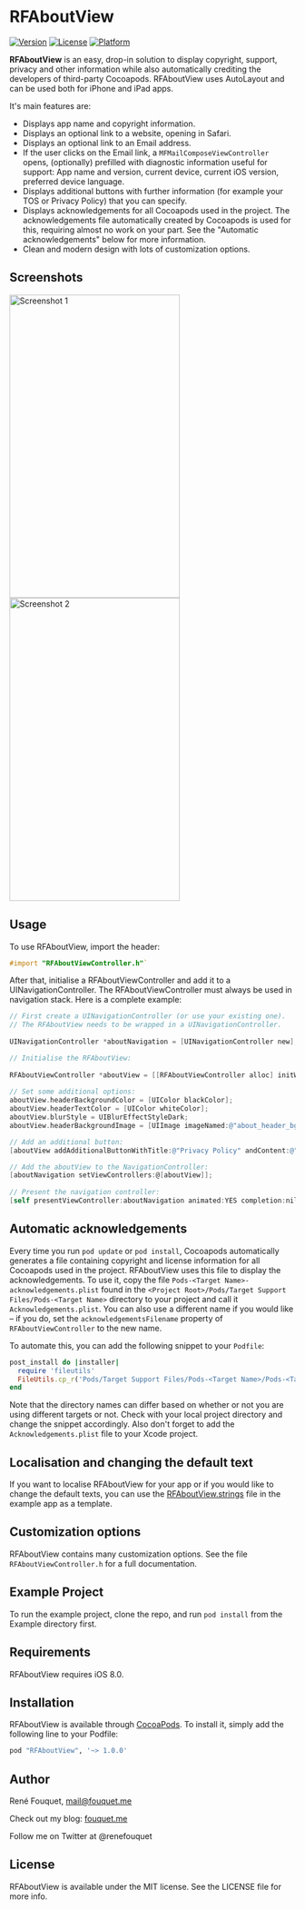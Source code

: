 # RFAboutView

[![Version](https://img.shields.io/cocoapods/v/RFAboutView.svg?style=flat)](http://cocoapods.org/pods/RFAboutView)
[![License](https://img.shields.io/cocoapods/l/RFAboutView.svg?style=flat)](http://cocoapods.org/pods/RFAboutView)
[![Platform](https://img.shields.io/cocoapods/p/RFAboutView.svg?style=flat)](http://cocoapods.org/pods/RFAboutView)

**RFAboutView** is an easy, drop-in solution to display copyright, support, privacy and other information while also automatically crediting the developers of third-party Cocoapods. RFAboutView uses AutoLayout and can be used both for iPhone and iPad apps.

It's main features are:

* Displays app name and copyright information.
* Displays an optional link to a website, opening in Safari.
* Displays an optional link to an Email address.
* If the user clicks on the Email link, a `MFMailComposeViewController` opens, (optionally) prefilled with diagnostic information useful for support: App name and version, current device, current iOS version, preferred device language.
* Displays additional buttons with further information (for example your TOS or Privacy Policy) that you can specify.
* Displays acknowledgements for all Cocoapods used in the project. The acknowledgements file automatically created by Cocoapods is used for this, requiring almost no work on your part. See the "Automatic acknowledgements" below for more information.
* Clean and modern design with lots of customization options.

## Screenshots

<img src = "https://fouquet.me/RFAboutView/screenshot1.png" alt="Screenshot 1" width="300" height="534" />
<img src = "https://fouquet.me/RFAboutView/screenshot2.png" alt="Screenshot 2" width="300" height="534" />

## Usage

To use RFAboutView, import the header:
```objective-c
#import "RFAboutViewController.h"`
```

After that, initialise a RFAboutViewController and add it to a UINavigationController. The RFAboutViewController must always be used in navigation stack. Here is a complete example:

```objective-c
// First create a UINavigationController (or use your existing one).
// The RFAboutView needs to be wrapped in a UINavigationController.
    
UINavigationController *aboutNavigation = [UINavigationController new];

// Initialise the RFAboutView:
    
RFAboutViewController *aboutView = [[RFAboutViewController alloc] initWithAppName:nil appVersion:nil appBuild:nil copyrightHolderName:@"ExampleApp, Inc." contactEmail:@"mail@example.com" titleForEmail:@"Contact us" websiteURL:[NSURL URLWithString:@"http://example.com"] titleForWebsiteURL:@"Our Website" andPublicationYear:nil];
    
// Set some additional options:
aboutView.headerBackgroundColor = [UIColor blackColor];
aboutView.headerTextColor = [UIColor whiteColor];
aboutView.blurStyle = UIBlurEffectStyleDark;
aboutView.headerBackgroundImage = [UIImage imageNamed:@"about_header_bg.jpg"];

// Add an additional button:
[aboutView addAdditionalButtonWithTitle:@"Privacy Policy" andContent:@"Here's the privacy policy"];

// Add the aboutView to the NavigationController:
[aboutNavigation setViewControllers:@[aboutView]];
    
// Present the navigation controller:
[self presentViewController:aboutNavigation animated:YES completion:nil];
```

## Automatic acknowledgements

Every time you run `pod update` or `pod install`, Cocoapods automatically generates a file containing copyright and license information for all Cocoapods used in the project. RFAboutView uses this file to display the acknowledgements. To use it, copy the file `Pods-<Target Name>-acknowledgements.plist` found in the `<Project Root>/Pods/Target Support Files/Pods-<Target Name>` directory to your project and call it `Acknowledgements.plist`. You can also use a different name if you would like – if you do, set the `acknowledgementsFilename` property of `RFAboutViewController` to the new name.

To automate this, you can add the following snippet to your `Podfile`:

```ruby
post_install do |installer|
  require 'fileutils'
  FileUtils.cp_r('Pods/Target Support Files/Pods-<Target Name>/Pods-<Target Name>-acknowledgements.plist', '<Project Dir>/Acknowledgements.plist', :remove_destination => true)
end
```
Note that the directory names can differ based on whether or not you are using different targets or not. Check with your local project directory and change the snippet accordingly. Also don't forget to add the `Acknowledgements.plist` file to your Xcode project.

## Localisation and changing the default text

If you want to localise RFAboutView for your app or if you would like to change the default texts, you can use the [RFAboutView.strings](https://github.com/fouquet/RFAboutView/blob/master/Example/RFAboutView.strings) file in the example app as a template.

## Customization options

RFAboutView contains many customization options. See the file ``RFAboutViewController.h`` for a full documentation.

## Example Project

To run the example project, clone the repo, and run `pod install` from the Example directory first.

## Requirements

RFAboutView requires iOS 8.0.

## Installation

RFAboutView is available through [CocoaPods](http://cocoapods.org). To install
it, simply add the following line to your Podfile:

```ruby
pod "RFAboutView", '~> 1.0.0'
```

## Author

René Fouquet, mail@fouquet.me

Check out my blog: [fouquet.me](http://fouquet.me)

Follow me on Twitter at @renefouquet

## License

RFAboutView is available under the MIT license. See the LICENSE file for more info.
